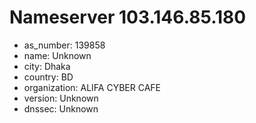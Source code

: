 # Nameserver 103.146.85.180

* as_number: 139858
* name: Unknown
* city: Dhaka
* country: BD
* organization: ALIFA CYBER CAFE
* version: Unknown
* dnssec: Unknown
